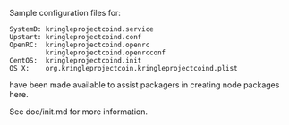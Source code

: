 Sample configuration files for:
```
SystemD: kringleprojectcoind.service
Upstart: kringleprojectcoind.conf
OpenRC:  kringleprojectcoind.openrc
         kringleprojectcoind.openrcconf
CentOS:  kringleprojectcoind.init
OS X:    org.kringleprojectcoin.kringleprojectcoind.plist
```
have been made available to assist packagers in creating node packages here.

See doc/init.md for more information.
